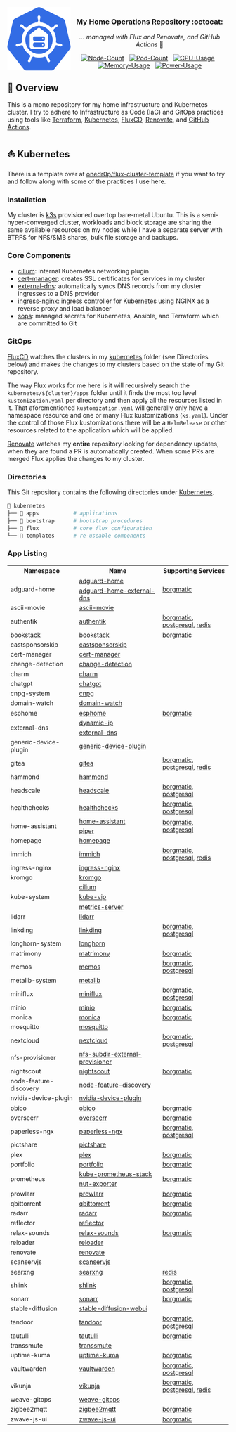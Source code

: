 <img src="./docs/assets/logo.svg" alt="HomeOps Logo" width="144px" height="144px" align="left"/>

<div align="center">

### My Home Operations Repository :octocat:

_... managed with Flux and Renovate, and GitHub Actions_ :robot:

[![Node-Count](https://img.shields.io/endpoint?url=https%3A%2F%2Fkromgo.gabe565.com%2Fquery%3Fformat%3Dendpoint%26metric%3Dcluster_node_count&style=flat&label=Nodes)](https://github.com/kashalls/kromgo/)&nbsp;&nbsp;
[![Pod-Count](https://img.shields.io/endpoint?url=https%3A%2F%2Fkromgo.gabe565.com%2Fquery%3Fformat%3Dendpoint%26metric%3Dcluster_pod_count&style=flat&label=Pods)](https://github.com/kashalls/kromgo/)&nbsp;&nbsp;
[![CPU-Usage](https://img.shields.io/endpoint?url=https%3A%2F%2Fkromgo.gabe565.com%2Fquery%3Fformat%3Dendpoint%26metric%3Dcluster_cpu_usage&style=flat&label=CPU)](https://github.com/kashalls/kromgo/)&nbsp;&nbsp;
[![Memory-Usage](https://img.shields.io/endpoint?url=https%3A%2F%2Fkromgo.gabe565.com%2Fquery%3Fformat%3Dendpoint%26metric%3Dcluster_memory_usage&style=flat&label=Memory)](https://github.com/kashalls/kromgo/)&nbsp;&nbsp;
[![Power-Usage](https://img.shields.io/endpoint?url=https%3A%2F%2Fkromgo.gabe565.com%2Fquery%3Fformat%3Dendpoint%26metric%3Dcluster_power_usage&style=flat&label=Power)](https://github.com/kashalls/kromgo/)

</div>

## 📖 Overview

This is a mono repository for my home infrastructure and Kubernetes cluster. I try to adhere to Infrastructure as Code (IaC) and GitOps practices using tools like [Terraform](https://www.terraform.io/), [Kubernetes](https://kubernetes.io/), [FluxCD](https://github.com/fluxcd/flux2), [Renovate](https://github.com/renovatebot/renovate), and [GitHub Actions](https://github.com/features/actions).

## ⛵ Kubernetes

There is a template over at [onedr0p/flux-cluster-template](https://github.com/onedr0p/flux-cluster-template) if you want to try and follow along with some of the practices I use here.

### Installation

My cluster is [k3s](https://k3s.io/) provisioned overtop bare-metal Ubuntu. This is a semi-hyper-converged cluster, workloads and block storage are sharing the same available resources on my nodes while I have a separate server with BTRFS for NFS/SMB shares, bulk file storage and backups.

### Core Components

- [cilium](https://github.com/cilium/cilium): internal Kubernetes networking plugin
- [cert-manager](https://cert-manager.io/docs/): creates SSL certificates for services in my cluster
- [external-dns](https://github.com/kubernetes-sigs/external-dns): automatically syncs DNS records from my cluster ingresses to a DNS provider
- [ingress-nginx](https://github.com/kubernetes/ingress-nginx/): ingress controller for Kubernetes using NGINX as a reverse proxy and load balancer
- [sops](https://toolkit.fluxcd.io/guides/mozilla-sops/): managed secrets for Kubernetes, Ansible, and Terraform which are committed to Git

### GitOps

[FluxCD](https://github.com/fluxcd/flux2) watches the clusters in my [kubernetes](./kubernetes/) folder (see Directories below) and makes the changes to my clusters based on the state of my Git repository.

The way Flux works for me here is it will recursively search the `kubernetes/${cluster}/apps` folder until it finds the most top level `kustomization.yaml` per directory and then apply all the resources listed in it. That aforementioned `kustomization.yaml` will generally only have a namespace resource and one or many Flux kustomizations (`ks.yaml`). Under the control of those Flux kustomizations there will be a `HelmRelease` or other resources related to the application which will be applied.

[Renovate](https://github.com/renovatebot/renovate) watches my **entire** repository looking for dependency updates, when they are found a PR is automatically created. When some PRs are merged Flux applies the changes to my cluster.

### Directories

This Git repository contains the following directories under [Kubernetes](./kubernetes/).

```sh
📁 kubernetes
├── 📁 apps           # applications
├── 📁 bootstrap      # bootstrap procedures
├── 📁 flux           # core flux configuration
└── 📁 templates      # re-useable components
```

### App Listing

<!-- Begin apps section -->
<table>
  <tr>
    <th>Namespace</th>
    <th>Name</th>
    <th>Supporting Services</th>
  </tr>
  <tr>
    <td rowspan="2">adguard-home</td>
    <td><a href="kubernetes/apps/adguard-home/app/helmrelease.yaml">adguard-home</a></td>
    <td rowspan="2"><a href="kubernetes/apps/adguard-home/borgmatic/helmrelease.yaml">borgmatic</a></td>
  </tr>
  <tr>
    <td><a href="kubernetes/apps/adguard-home/external-dns/helmrelease.yaml">adguard-home-external-dns</a></td>
  </tr>
  <tr>
    <td rowspan="1">ascii-movie</td>
    <td><a href="kubernetes/apps/ascii-movie/app/helmrelease.yaml">ascii-movie</a></td>
    <td rowspan="1"></td>
  </tr>
  <tr>
    <td rowspan="1">authentik</td>
    <td><a href="kubernetes/apps/authentik/app/helmrelease.yaml">authentik</a></td>
    <td rowspan="1"><a href="kubernetes/apps/authentik/borgmatic/helmrelease.yaml">borgmatic</a>, <a href="kubernetes/apps/authentik/postgresql.yaml">postgresql</a>, <a href="kubernetes/apps/authentik/redis/helmrelease.yaml">redis</a></td>
  </tr>
  <tr>
    <td rowspan="1">bookstack</td>
    <td><a href="kubernetes/apps/bookstack/app/helmrelease.yaml">bookstack</a></td>
    <td rowspan="1"><a href="kubernetes/apps/bookstack/borgmatic/helmrelease.yaml">borgmatic</a></td>
  </tr>
  <tr>
    <td rowspan="1">castsponsorskip</td>
    <td><a href="kubernetes/apps/castsponsorskip/app/helmrelease.yaml">castsponsorskip</a></td>
    <td rowspan="1"></td>
  </tr>
  <tr>
    <td rowspan="1">cert-manager</td>
    <td><a href="kubernetes/apps/cert-manager/app/helmrelease.yaml">cert-manager</a></td>
    <td rowspan="1"></td>
  </tr>
  <tr>
    <td rowspan="1">change-detection</td>
    <td><a href="kubernetes/apps/change-detection/app/helmrelease.yaml">change-detection</a></td>
    <td rowspan="1"></td>
  </tr>
  <tr>
    <td rowspan="1">charm</td>
    <td><a href="kubernetes/apps/charm/app/helmrelease.yaml">charm</a></td>
    <td rowspan="1"></td>
  </tr>
  <tr>
    <td rowspan="1">chatgpt</td>
    <td><a href="kubernetes/apps/chatgpt/app/helmrelease.yaml">chatgpt</a></td>
    <td rowspan="1"></td>
  </tr>
  <tr>
    <td rowspan="1">cnpg-system</td>
    <td><a href="kubernetes/apps/cnpg/app/helmrelease.yaml">cnpg</a></td>
    <td rowspan="1"></td>
  </tr>
  <tr>
    <td rowspan="1">domain-watch</td>
    <td><a href="kubernetes/apps/domain-watch/app/helmrelease.yaml">domain-watch</a></td>
    <td rowspan="1"></td>
  </tr>
  <tr>
    <td rowspan="1">esphome</td>
    <td><a href="kubernetes/apps/esphome/app/helmrelease.yaml">esphome</a></td>
    <td rowspan="1"><a href="kubernetes/apps/esphome/borgmatic/helmrelease.yaml">borgmatic</a></td>
  </tr>
  <tr>
    <td rowspan="2">external-dns</td>
    <td><a href="kubernetes/apps/external-dns/dynamic-ip/helmrelease.yaml">dynamic-ip</a></td>
    <td rowspan="2"></td>
  </tr>
  <tr>
    <td><a href="kubernetes/apps/external-dns/app/helmrelease.yaml">external-dns</a></td>
  </tr>
  <tr>
    <td rowspan="1">generic-device-plugin</td>
    <td><a href="kubernetes/apps/generic-device-plugin/app/helmrelease.yaml">generic-device-plugin</a></td>
    <td rowspan="1"></td>
  </tr>
  <tr>
    <td rowspan="1">gitea</td>
    <td><a href="kubernetes/apps/gitea/app/helmrelease.yaml">gitea</a></td>
    <td rowspan="1"><a href="kubernetes/apps/gitea/borgmatic/helmrelease.yaml">borgmatic</a>, <a href="kubernetes/apps/gitea/postgresql.yaml">postgresql</a>, <a href="kubernetes/apps/gitea/redis/helmrelease.yaml">redis</a></td>
  </tr>
  <tr>
    <td rowspan="1">hammond</td>
    <td><a href="kubernetes/apps/hammond/app/helmrelease.yaml">hammond</a></td>
    <td rowspan="1"></td>
  </tr>
  <tr>
    <td rowspan="1">headscale</td>
    <td><a href="kubernetes/apps/headscale/app/helmrelease.yaml">headscale</a></td>
    <td rowspan="1"><a href="kubernetes/apps/headscale/borgmatic/helmrelease.yaml">borgmatic</a>, <a href="kubernetes/apps/headscale/postgresql.yaml">postgresql</a></td>
  </tr>
  <tr>
    <td rowspan="1">healthchecks</td>
    <td><a href="kubernetes/apps/healthchecks/app/helmrelease.yaml">healthchecks</a></td>
    <td rowspan="1"><a href="kubernetes/apps/healthchecks/borgmatic/helmrelease.yaml">borgmatic</a>, <a href="kubernetes/apps/healthchecks/postgresql.yaml">postgresql</a></td>
  </tr>
  <tr>
    <td rowspan="2">home-assistant</td>
    <td><a href="kubernetes/apps/home-assistant/app/helmrelease.yaml">home-assistant</a></td>
    <td rowspan="2"><a href="kubernetes/apps/home-assistant/borgmatic/helmrelease.yaml">borgmatic</a>, <a href="kubernetes/apps/home-assistant/postgresql.yaml">postgresql</a></td>
  </tr>
  <tr>
    <td><a href="kubernetes/apps/home-assistant/piper/helmrelease.yaml">piper</a></td>
  </tr>
  <tr>
    <td rowspan="1">homepage</td>
    <td><a href="kubernetes/apps/homepage/app/helmrelease.yaml">homepage</a></td>
    <td rowspan="1"></td>
  </tr>
  <tr>
    <td rowspan="1">immich</td>
    <td><a href="kubernetes/apps/immich/app/helmrelease.yaml">immich</a></td>
    <td rowspan="1"><a href="kubernetes/apps/immich/borgmatic/helmrelease.yaml">borgmatic</a>, <a href="kubernetes/apps/immich/postgresql.yaml">postgresql</a>, <a href="kubernetes/apps/immich/redis/helmrelease.yaml">redis</a></td>
  </tr>
  <tr>
    <td rowspan="1">ingress-nginx</td>
    <td><a href="kubernetes/apps/ingress-nginx/app/helmrelease.yaml">ingress-nginx</a></td>
    <td rowspan="1"></td>
  </tr>
  <tr>
    <td rowspan="1">kromgo</td>
    <td><a href="kubernetes/apps/prometheus/kromgo/helmrelease.yaml">kromgo</a></td>
    <td rowspan="1"></td>
  </tr>
  <tr>
    <td rowspan="3">kube-system</td>
    <td><a href="kubernetes/apps/cilium/app/helmrelease.yaml">cilium</a></td>
    <td rowspan="3"></td>
  </tr>
  <tr>
    <td><a href="kubernetes/apps/kube-vip/app/helmrelease.yaml">kube-vip</a></td>
  </tr>
  <tr>
    <td><a href="kubernetes/apps/metrics-server/app/helmrelease.yaml">metrics-server</a></td>
  </tr>
  <tr>
    <td rowspan="1">lidarr</td>
    <td><a href="kubernetes/apps/lidarr/app/helmrelease.yaml">lidarr</a></td>
    <td rowspan="1"></td>
  </tr>
  <tr>
    <td rowspan="1">linkding</td>
    <td><a href="kubernetes/apps/linkding/app/helmrelease.yaml">linkding</a></td>
    <td rowspan="1"><a href="kubernetes/apps/linkding/borgmatic/helmrelease.yaml">borgmatic</a>, <a href="kubernetes/apps/linkding/postgresql.yaml">postgresql</a></td>
  </tr>
  <tr>
    <td rowspan="1">longhorn-system</td>
    <td><a href="kubernetes/apps/longhorn/app/helmrelease.yaml">longhorn</a></td>
    <td rowspan="1"></td>
  </tr>
  <tr>
    <td rowspan="1">matrimony</td>
    <td><a href="kubernetes/apps/matrimony/app/helmrelease.yaml">matrimony</a></td>
    <td rowspan="1"><a href="kubernetes/apps/matrimony/borgmatic/helmrelease.yaml">borgmatic</a></td>
  </tr>
  <tr>
    <td rowspan="1">memos</td>
    <td><a href="kubernetes/apps/memos/app/helmrelease.yaml">memos</a></td>
    <td rowspan="1"><a href="kubernetes/apps/memos/borgmatic/helmrelease.yaml">borgmatic</a>, <a href="kubernetes/apps/memos/postgresql.yaml">postgresql</a></td>
  </tr>
  <tr>
    <td rowspan="1">metallb-system</td>
    <td><a href="kubernetes/apps/metallb/app/helmrelease.yaml">metallb</a></td>
    <td rowspan="1"></td>
  </tr>
  <tr>
    <td rowspan="1">miniflux</td>
    <td><a href="kubernetes/apps/miniflux/app/helmrelease.yaml">miniflux</a></td>
    <td rowspan="1"><a href="kubernetes/apps/miniflux/borgmatic/helmrelease.yaml">borgmatic</a>, <a href="kubernetes/apps/miniflux/postgresql.yaml">postgresql</a></td>
  </tr>
  <tr>
    <td rowspan="1">minio</td>
    <td><a href="kubernetes/apps/minio/app/helmrelease.yaml">minio</a></td>
    <td rowspan="1"><a href="kubernetes/apps/minio/borgmatic/helmrelease.yaml">borgmatic</a></td>
  </tr>
  <tr>
    <td rowspan="1">monica</td>
    <td><a href="kubernetes/apps/monica/app/helmrelease.yaml">monica</a></td>
    <td rowspan="1"><a href="kubernetes/apps/monica/borgmatic/helmrelease.yaml">borgmatic</a></td>
  </tr>
  <tr>
    <td rowspan="1">mosquitto</td>
    <td><a href="kubernetes/apps/mosquitto/app/helmrelease.yaml">mosquitto</a></td>
    <td rowspan="1"></td>
  </tr>
  <tr>
    <td rowspan="1">nextcloud</td>
    <td><a href="kubernetes/apps/nextcloud/app/helmrelease.yaml">nextcloud</a></td>
    <td rowspan="1"><a href="kubernetes/apps/nextcloud/borgmatic/helmrelease.yaml">borgmatic</a>, <a href="kubernetes/apps/nextcloud/postgresql.yaml">postgresql</a></td>
  </tr>
  <tr>
    <td rowspan="1">nfs-provisioner</td>
    <td><a href="kubernetes/apps/nfs-subdir-external-provisioner/app/helmrelease.yaml">nfs-subdir-external-provisioner</a></td>
    <td rowspan="1"></td>
  </tr>
  <tr>
    <td rowspan="1">nightscout</td>
    <td><a href="kubernetes/apps/nightscout/app/helmrelease.yaml">nightscout</a></td>
    <td rowspan="1"><a href="kubernetes/apps/nightscout/borgmatic/helmrelease.yaml">borgmatic</a></td>
  </tr>
  <tr>
    <td rowspan="1">node-feature-discovery</td>
    <td><a href="kubernetes/apps/node-feature-discovery/app/helmrelease.yaml">node-feature-discovery</a></td>
    <td rowspan="1"></td>
  </tr>
  <tr>
    <td rowspan="1">nvidia-device-plugin</td>
    <td><a href="kubernetes/apps/nvidia-device-plugin/app/helmrelease.yaml">nvidia-device-plugin</a></td>
    <td rowspan="1"></td>
  </tr>
  <tr>
    <td rowspan="1">obico</td>
    <td><a href="kubernetes/apps/obico/app/helmrelease.yaml">obico</a></td>
    <td rowspan="1"><a href="kubernetes/apps/obico/borgmatic/helmrelease.yaml">borgmatic</a></td>
  </tr>
  <tr>
    <td rowspan="1">overseerr</td>
    <td><a href="kubernetes/apps/overseerr/app/helmrelease.yaml">overseerr</a></td>
    <td rowspan="1"><a href="kubernetes/apps/overseerr/borgmatic/helmrelease.yaml">borgmatic</a></td>
  </tr>
  <tr>
    <td rowspan="1">paperless-ngx</td>
    <td><a href="kubernetes/apps/paperless-ngx/app/helmrelease.yaml">paperless-ngx</a></td>
    <td rowspan="1"><a href="kubernetes/apps/paperless-ngx/borgmatic/helmrelease.yaml">borgmatic</a>, <a href="kubernetes/apps/paperless-ngx/postgresql.yaml">postgresql</a></td>
  </tr>
  <tr>
    <td rowspan="1">pictshare</td>
    <td><a href="kubernetes/apps/pictshare/app/helmrelease.yaml">pictshare</a></td>
    <td rowspan="1"></td>
  </tr>
  <tr>
    <td rowspan="1">plex</td>
    <td><a href="kubernetes/apps/plex/app/helmrelease.yaml">plex</a></td>
    <td rowspan="1"><a href="kubernetes/apps/plex/borgmatic/helmrelease.yaml">borgmatic</a></td>
  </tr>
  <tr>
    <td rowspan="1">portfolio</td>
    <td><a href="kubernetes/apps/portfolio/app/helmrelease.yaml">portfolio</a></td>
    <td rowspan="1"><a href="kubernetes/apps/portfolio/borgmatic/helmrelease.yaml">borgmatic</a></td>
  </tr>
  <tr>
    <td rowspan="2">prometheus</td>
    <td><a href="kubernetes/apps/prometheus/app/helmrelease.yaml">kube-prometheus-stack</a></td>
    <td rowspan="2"><a href="kubernetes/apps/prometheus/borgmatic/helmrelease.yaml">borgmatic</a></td>
  </tr>
  <tr>
    <td><a href="kubernetes/apps/prometheus/app/nut-exporter.yaml">nut-exporter</a></td>
  </tr>
  <tr>
    <td rowspan="1">prowlarr</td>
    <td><a href="kubernetes/apps/prowlarr/app/helmrelease.yaml">prowlarr</a></td>
    <td rowspan="1"><a href="kubernetes/apps/prowlarr/borgmatic/helmrelease.yaml">borgmatic</a></td>
  </tr>
  <tr>
    <td rowspan="1">qbittorrent</td>
    <td><a href="kubernetes/apps/qbittorrent/app/helmrelease.yaml">qbittorrent</a></td>
    <td rowspan="1"><a href="kubernetes/apps/qbittorrent/borgmatic/helmrelease.yaml">borgmatic</a></td>
  </tr>
  <tr>
    <td rowspan="1">radarr</td>
    <td><a href="kubernetes/apps/radarr/app/helmrelease.yaml">radarr</a></td>
    <td rowspan="1"><a href="kubernetes/apps/radarr/borgmatic/helmrelease.yaml">borgmatic</a></td>
  </tr>
  <tr>
    <td rowspan="1">reflector</td>
    <td><a href="kubernetes/apps/reflector/app/helmrelease.yaml">reflector</a></td>
    <td rowspan="1"></td>
  </tr>
  <tr>
    <td rowspan="1">relax-sounds</td>
    <td><a href="kubernetes/apps/relax-sounds/app/helmrelease.yaml">relax-sounds</a></td>
    <td rowspan="1"><a href="kubernetes/apps/relax-sounds/borgmatic/helmrelease.yaml">borgmatic</a></td>
  </tr>
  <tr>
    <td rowspan="1">reloader</td>
    <td><a href="kubernetes/apps/reloader/app/helmrelease.yaml">reloader</a></td>
    <td rowspan="1"></td>
  </tr>
  <tr>
    <td rowspan="1">renovate</td>
    <td><a href="kubernetes/apps/renovate/app/helmrelease.yaml">renovate</a></td>
    <td rowspan="1"></td>
  </tr>
  <tr>
    <td rowspan="1">scanservjs</td>
    <td><a href="kubernetes/apps/scanservjs/app/helmrelease.yaml">scanservjs</a></td>
    <td rowspan="1"></td>
  </tr>
  <tr>
    <td rowspan="1">searxng</td>
    <td><a href="kubernetes/apps/searxng/app/helmrelease.yaml">searxng</a></td>
    <td rowspan="1"><a href="kubernetes/apps/searxng/redis/helmrelease.yaml">redis</a></td>
  </tr>
  <tr>
    <td rowspan="1">shlink</td>
    <td><a href="kubernetes/apps/shlink/app/helmrelease.yaml">shlink</a></td>
    <td rowspan="1"><a href="kubernetes/apps/shlink/borgmatic/helmrelease.yaml">borgmatic</a>, <a href="kubernetes/apps/shlink/postgresql.yaml">postgresql</a></td>
  </tr>
  <tr>
    <td rowspan="1">sonarr</td>
    <td><a href="kubernetes/apps/sonarr/app/helmrelease.yaml">sonarr</a></td>
    <td rowspan="1"><a href="kubernetes/apps/sonarr/borgmatic/helmrelease.yaml">borgmatic</a></td>
  </tr>
  <tr>
    <td rowspan="1">stable-diffusion</td>
    <td><a href="kubernetes/apps/stable-diffusion/app/helmrelease.yaml">stable-diffusion-webui</a></td>
    <td rowspan="1"></td>
  </tr>
  <tr>
    <td rowspan="1">tandoor</td>
    <td><a href="kubernetes/apps/tandoor/app/helmrelease.yaml">tandoor</a></td>
    <td rowspan="1"><a href="kubernetes/apps/tandoor/borgmatic/helmrelease.yaml">borgmatic</a>, <a href="kubernetes/apps/tandoor/postgresql.yaml">postgresql</a></td>
  </tr>
  <tr>
    <td rowspan="1">tautulli</td>
    <td><a href="kubernetes/apps/tautulli/app/helmrelease.yaml">tautulli</a></td>
    <td rowspan="1"><a href="kubernetes/apps/tautulli/borgmatic/helmrelease.yaml">borgmatic</a></td>
  </tr>
  <tr>
    <td rowspan="1">transsmute</td>
    <td><a href="kubernetes/apps/transsmute/app/helmrelease.yaml">transsmute</a></td>
    <td rowspan="1"></td>
  </tr>
  <tr>
    <td rowspan="1">uptime-kuma</td>
    <td><a href="kubernetes/apps/uptime-kuma/app/helmrelease.yaml">uptime-kuma</a></td>
    <td rowspan="1"><a href="kubernetes/apps/uptime-kuma/borgmatic/helmrelease.yaml">borgmatic</a></td>
  </tr>
  <tr>
    <td rowspan="1">vaultwarden</td>
    <td><a href="kubernetes/apps/vaultwarden/app/helmrelease.yaml">vaultwarden</a></td>
    <td rowspan="1"><a href="kubernetes/apps/vaultwarden/borgmatic/helmrelease.yaml">borgmatic</a>, <a href="kubernetes/apps/vaultwarden/postgresql.yaml">postgresql</a></td>
  </tr>
  <tr>
    <td rowspan="1">vikunja</td>
    <td><a href="kubernetes/apps/vikunja/app/helmrelease.yaml">vikunja</a></td>
    <td rowspan="1"><a href="kubernetes/apps/vikunja/borgmatic/helmrelease.yaml">borgmatic</a>, <a href="kubernetes/apps/vikunja/postgresql.yaml">postgresql</a>, <a href="kubernetes/apps/vikunja/redis/helmrelease.yaml">redis</a></td>
  </tr>
  <tr>
    <td rowspan="1">weave-gitops</td>
    <td><a href="kubernetes/apps/weave-gitops/app/helmrelease.yaml">weave-gitops</a></td>
    <td rowspan="1"></td>
  </tr>
  <tr>
    <td rowspan="1">zigbee2mqtt</td>
    <td><a href="kubernetes/apps/zigbee2mqtt/app/helmrelease.yaml">zigbee2mqtt</a></td>
    <td rowspan="1"><a href="kubernetes/apps/zigbee2mqtt/borgmatic/helmrelease.yaml">borgmatic</a></td>
  </tr>
  <tr>
    <td rowspan="1">zwave-js-ui</td>
    <td><a href="kubernetes/apps/zwave-js-ui/app/helmrelease.yaml">zwave-js-ui</a></td>
    <td rowspan="1"><a href="kubernetes/apps/zwave-js-ui/borgmatic/helmrelease.yaml">borgmatic</a></td>
  </tr>
</table>
<!-- End apps section -->
